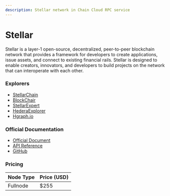 ```yaml
---
description: Stellar network in Chain Cloud RPC service
---
```


# Stellar

Stellar is a layer-1 open-source, decentralized, peer-to-peer blockchain network that provides a framework for developers to create applications, issue assets, and connect to existing financial rails. Stellar is designed to enable creators, innovators, and developers to build projects on the network that can interoperate with each other.

### Explorers

* [StellarChain](https://stellarchain.io)
* [BlockChair](https://blockchair.com/stellar)
* [StellarExpert](https://stellar.expert/explorer/public)
* [HederaExplorer](https://hederaexplorer.io)
* [Hgraph.io](https://hgraph.io)

### Official Documentation

* [Official Document](https://developers.stellar.org/docs)
* [API Reference](https://developers.stellar.org/api)
* [GitHub](https://github.com/stellar)

### Pricing

| Node Type             | Price (USD)          |
| --------------------- | ---------------------|
| Fullnode              | $255                 |

